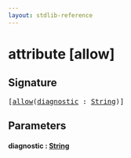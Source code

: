 ```yaml
---
layout: stdlib-reference
---
```


# attribute [allow]

## Signature

<pre>
[<a href=".html">allow</a>(<a href=".html#decl-diagnostic" class="code_param">diagnostic</a> : <a href="../../types/string-0/index.html" class="code_type">String</a>)]
</pre>

## Parameters

####  <a id="decl-diagnostic"></a>diagnostic  : [String](../../types/string-0/index.html)

